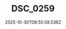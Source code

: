 ---
title: "DSC_0259"
description: ""
image: "/uploads/photos/1761814558530-DSC_0259.webp"
thumbnail: "/uploads/photos/1761814558530-DSC_0259-thumb.webp"
width: 6000
height: 4000
featured: true
date: 2025-10-30T08:55:58.536Z
order: 0
---